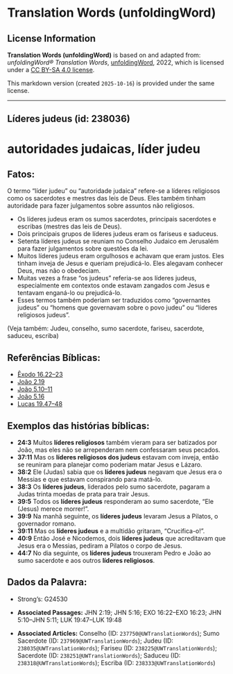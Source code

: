 # Translation Words (unfoldingWord)

## License Information

**Translation Words (unfoldingWord)** is based on and adapted from: _unfoldingWord® Translation Words_, [unfoldingWord](https://unfoldingword.org/utw), 2022, which is licensed under a [CC BY-SA 4.0 license](https://creativecommons.org/licenses/by-sa/4.0/legalcode.en).

This markdown version (created `2025-10-16`) is provided under the same license.



--------------------------------

## Líderes judeus (id: 238036)

autoridades judaicas, líder judeu
=================================

Fatos:
------

O termo “líder judeu” ou “autoridade judaica” refere\-se a líderes religiosos como os sacerdotes e mestres das leis de Deus. Eles também tinham autoridade para fazer julgamentos sobre assuntos não religiosos.

* Os líderes judeus eram os sumos sacerdotes, principais sacerdotes e escribas (mestres das leis de Deus).
* Dois principais grupos de líderes judeus eram os fariseus e saduceus.
* Setenta líderes judeus se reuniam no Conselho Judaico em Jerusalém para fazer julgamentos sobre questões da lei.
* Muitos líderes judeus eram orgulhosos e achavam que eram justos. Eles tinham inveja de Jesus e queriam prejudicá\-lo. Eles alegavam conhecer Deus, mas não o obedeciam.
* Muitas vezes a frase “os judeus” referia\-se aos líderes judeus, especialmente em contextos onde estavam zangados com Jesus e tentavam enganá\-lo ou prejudicá\-lo.
* Esses termos também poderiam ser traduzidos como “governantes judeus” ou “homens que governavam sobre o povo judeu” ou “líderes religiosos judeus”.

(Veja também: Judeu, conselho, sumo sacerdote, fariseu, sacerdote, saduceu, escriba)

Referências Bíblicas:
---------------------

* [Êxodo 16\.22–23](https://ref.ly/Exod16:22-Exod16:23)
* [João 2\.19](https://ref.ly/John2:19)
* [João 5\.10–11](https://ref.ly/John5:10-John5:11)
* [João 5\.16](https://ref.ly/John5:16)
* [Lucas 19\.47–48](https://ref.ly/Luke19:47-Luke19:48)

Exemplos das histórias bíblicas:
--------------------------------

* **24:3** Muitos **líderes religiosos** também vieram para ser batizados por João, mas eles não se arrependeram nem confessaram seus pecados.
* **37:11** Mas os **líderes religiosos dos judeus** estavam com inveja, então se reuniram para planejar como poderiam matar Jesus e Lázaro.
* **38:2** Ele (Judas) sabia que os **líderes judeus** negavam que Jesus era o Messias e que estavam conspirando para matá\-lo.
* **38:3** Os **líderes judeus**, liderados pelo sumo sacerdote, pagaram a Judas trinta moedas de prata para trair Jesus.
* **39:5** Todos os **líderes judeus** responderam ao sumo sacerdote, “Ele (Jesus) merece morrer!”.
* **39:9** Na manhã seguinte, os **líderes judeus** levaram Jesus a Pilatos, o governador romano.
* **39:11** Mas os **líderes judeus** e a multidão gritaram, “Crucifica\-o!”.
* **40:9** Então José e Nicodemos, dois **líderes judeus** que acreditavam que Jesus era o Messias, pediram a Pilatos o corpo de Jesus.
* **44:7** No dia seguinte, os **líderes judeus** trouxeram Pedro e João ao sumo sacerdote e aos outros **líderes religiosos**.

Dados da Palavra:
-----------------

* Strong’s: G24530

* **Associated Passages:** JHN 2:19; JHN 5:16; EXO 16:22–EXO 16:23; JHN 5:10–JHN 5:11; LUK 19:47–LUK 19:48
* **Associated Articles:** Conselho (ID: `237750@UWTranslationWords`); Sumo Sacerdote (ID: `237969@UWTranslationWords`); Judeu (ID: `238035@UWTranslationWords`); Fariseu (ID: `238225@UWTranslationWords`); Sacerdote (ID: `238251@UWTranslationWords`); Saduceu (ID: `238318@UWTranslationWords`); Escriba (ID: `238333@UWTranslationWords`)

